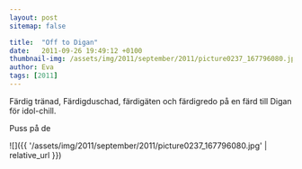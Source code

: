 ```yaml
---
layout: post
sitemap: false

title:  "Off to Digan"
date:   2011-09-26 19:49:12 +0100
thumbnail-img: /assets/img/2011/september/2011/picture0237_167796080.jpg
author: Eva
tags: [2011]
---
```


Färdig tränad, Färdigduschad, färdigäten och färdigredo på en färd till Digan för idol-chill.

Puss på de

![]({{ '/assets/img/2011/september/2011/picture0237_167796080.jpg'  | relative_url }})

